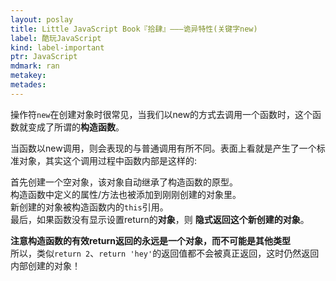 ```yaml
---
layout: poslay
title: Little JavaScript Book『拾肆』———诡异特性(关键字new)
label: 酷玩JavaScript
kind: label-important
ptr: JavaScript
mdmark: ran
metakey: 
metades:
---
```


操作符`new`在创建对象时很常见，当我们以new的方式去调用一个函数时，这个函数就变成了所谓的**构造函数**。

当函数以new调用，则会表现的与普通调用有所不同。表面上看就是产生了一个标准对象，其实这个调用过程中函数内部是这样的:

首先创建一个空对象，该对象自动继承了构造函数的原型。  
构造函数中定义的属性/方法也被添加到刚刚创建的对象里。   
新创建的对象被构造函数内的`this`引用。  
最后，如果函数没有显示设置return的**对象**，则 **隐式返回这个新创建的对象**。

**注意构造函数的有效return返回的永远是一个对象，而不可能是其他类型**    
所以，类似`return 2`、`return 'hey'`的返回值都不会被真正返回，这时仍然返回内部创建的对象！